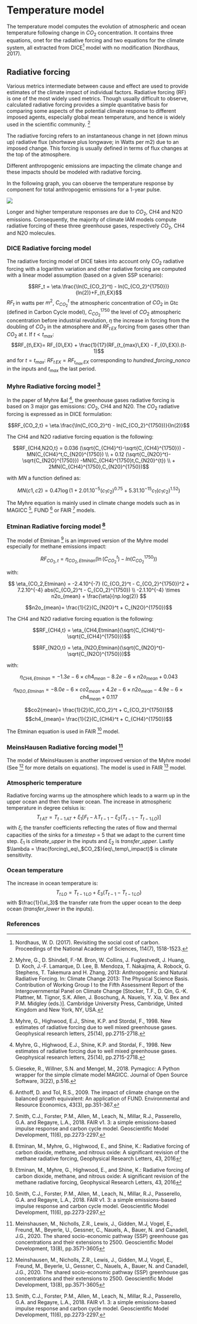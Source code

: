 # Temperature model
The temperature model computes the evolution of atmospheric and ocean temperature following change in $CO_2$ concentration. It contains three equations, onet for the radiative forcing and two equations for the climate system, all extracted from DICE[^1]  model with no modification (Nordhaus, 2017). 


## Radiative forcing

Various metrics intermediate between cause and effect are used to provide estimates of the climate impact of individual factors. Radiative forcing (RF) is one of the most widely used metrics. Though usually difficult to observe, calculated radiative forcing  provides a simple quantitative basis for comparing some aspects of the potential climate response to different imposed agents, especially global mean temperature, and hence is widely used in the scientific community. [^2]

The radiative forcing refers to an instantaneous change in net (down minus up) radiative flux (shortwave plus longwave; in Watts per m2) due to an imposed change. This forcing is usually defined in terms of flux changes at the top of the atmosphere.

Different anthropogenic emissions are impacting the climate change and these impacts should be modeled with radiative forcing. 

In the following graph, you can observe the temperature response by component for total anthropogenic emissions for a 1-year pulse.

![](Rf_temp.PNG)

Longer and higher temperature responses are due to $CO_2$, CH4 and N2O emissions. Consequently, the majority of climate IAM models compute radiative forcing of these three greenhouse gases, respectively $CO_2$, CH4 and N2O molecules. 

### DICE Radiative forcing model

The radiative forcing model of DICE takes into account only $CO_2$ radiative forcing with a logarithm variation and other radiative forcing are computed with a linear model assumption (based on a given SSP scenario): 

$$RF_t = \eta.\frac{\ln(C_{CO_2}^t) - ln(C_{CO_2}^{1750})}{ln(2)}+F_{t\,EX}$$
$RF_t$ in watts per $m^2$, $C_{CO_2}^t$ the atmospheric concentration of $CO_2$ in Gtc (defined in Carbon Cycle model), $C_{CO_2}^{1750}$ the level of $CO_2$ atmospheric concentration before industrial revolution, $\eta$ the increase in forcing from the doubling of $CO_2$ in the atmosphere and $RF_{t\,EX}$ forcing from gases other than $CO_2$ at $t$. 
If $t < t_{max}$:  
 $$RF_{t\,EX}= RF_{0\,EX} + \frac{1}{17}(RF_{t_{max}\,EX} - F_{0\,EX}).(t-1)$$
 and for $t = t_{max}:\:RF_{t\,EX}= RF_{t_{max}\,EX}$ corresponding to $hundred\_forcing\_nonco$ in the inputs and $t_{max}$ the last period. 

### Myhre Radiative forcing model [^3]

In the paper of Myhre &al [^3], the greenhouse gases radiative forcing is based on 3 major gas emissions: $CO_2$, CH4 and N20. The $CO_2$ radiative forcing is expressed as in DICE formulation: 

$$RF_{CO_2,t} = \eta.\frac{\ln(C_{CO_2}^t) - ln(C_{CO_2}^{1750})}{ln(2)}$$

The CH4 and N2O radiative forcing equation is the following: 

$$RF_{CH4,N2O,t} = 0.036 (\sqrt{C_{CH4}^t}-\sqrt{C_{CH4}^{1750}}) - MN(C_{CH4}^t,C_{N20}^{1750})  \\ + 0.12 (\sqrt{C_{N2O}^t}-\sqrt{C_{N2O}^{1750}}) -MN(C_{CH4}^{1750}t,C_{N20}^{t}) \\ + 2MN(C_{CH4}^{1750},C_{N20}^{1750})$$

with $MN$ a function defined as: 

$$MN(c1,c2) =0.47 \log(1 + 2.01.10^{-5}  (c_1  c_2)^{0.75} +
                                 5.31.10^{-15}  c_1  (c_1 c_2)^{1.52})$$


The Myhre equation is mainly used in climate change models such as in MAGICC [^4], FUND [^5] or FAIR [^6] models.

### Etminan Radiative forcing model [^7]

The model of Etminan [^7] is an improved version of the Myhre model especially for methane emissions impact:

$$RF_{CO_2,t} = \eta_{CO_2,Etminan}(\ln(C_{CO_2}^t) - ln(C_{CO_2}^{1750}))$$

with:
 
$$ \eta_{CO_2,Etminan} = -2.4.10^{-7} (C_{CO_2}^t - C_{CO_2}^{1750})^2 + 7.2.10^{-4} abs(C_{CO_2}^t - C_{CO_2}^{1750}) \\ -2.1.10^{-4} \times n2o_{mean} + \frac{\eta}{np.log(2)} $$

$$n2o_{mean}= \frac{1}{2}(C_{N2O}^t + C_{N2O}^{1750})$$

The CH4 and N2O radiative forcing equation is the following:

$$RF_{CH4,t} = \eta_{CH4,Etminan}(\sqrt{C_{CH4}^t}-\sqrt{C_{CH4}^{1750}})$$

$$RF_{N2O,t} = \eta_{N2O,Etminan}(\sqrt{C_{N2O}^t}-\sqrt{C_{N2O}^{1750}})$$

with: 

$$\eta_{CH4,Etminan} = -1.3e-6 \times ch4_{mean} - 8.2e-6 \times n2o_{mean} + 0.043 $$

$$\eta_{N2O,Etminan} = -8.0e-6 \times co2_{mean} + 4.2e-6 \times n2o_{mean} - 4.9e-6 \times ch4_{mean} + 0.117 $$

$$co2{mean}= \frac{1}{2}(C_{CO_2}^t + C_{CO_2}^{1750})$$
$$ch4_{mean}= \frac{1}{2}(C_{CH4}^t + C_{CH4}^{1750})$$

The Etminan equation is  used in FAIR [^6] model.

### MeinsHausen Radiative forcing model [^8]

The model of MeinsHausen is another improved version of the Myhre model (See [^8] for more details on equations). The model is  used in FAIR [^6] model.
### Atmospheric temperature
Radiative forcing warms up the atmosphere which leads to a warm up in the upper ocean and then the lower ocean. The increase in atmospheric temperature in degree celsius is:  
$$T_{t\,AT} = T_{t-1\,AT} + \xi_1[F_t - \lambda T_{t-1} - \xi_2(T_{t-1} - T_{t-1\,LO})]$$
with $\xi_i$ the transfer coefficients reflecting the rates of flow and thermal capacities of the sinks for a $time step$ = 5 that we adapt to the current time step. $\xi_1$ is $climate\_upper$ in the inputs and $\xi_2$ is $transfer\_upper$. Lastly $\lambda  = \frac{forcing\_eq\_$CO_2$}{eq\_temp\_impact}$ is climate sensitivity.

### Ocean temperature
The increase in ocean temperature is: 
$$T_{t\,LO} = T_{t-1\,LO} + \xi_3(T_{t-1} - T_{t-1\,LO})$$
with $\frac{1}{\xi_3}$ the transfer rate from the upper ocean to the deep ocean ($transfer\_lower$ in the inputs).   

### References 

[^1]: Nordhaus, W. D. (2017). Revisiting the social cost of carbon. Proceedings of the National Academy of Sciences, 114(7), 1518-1523.
[^2]: Myhre, G., D. Shindell, F.-M. Bron, W. Collins, J. Fuglestvedt, J. Huang, D. Koch, J.-F. Lamarque, D. Lee, B. Mendoza,
T. Nakajima, A. Robock, G. Stephens, T. Takemura and H. Zhang, 2013: Anthropogenic and Natural Radiative Forcing. In: Climate Change 2013: The Physical Science Basis. Contribution of Working Group I to the Fifth Assessment Report of the Intergovernmental Panel on Climate Change [Stocker, T.F., D. Qin, G.-K. Plattner, M. Tignor, S.K. Allen, J. Boschung, A. Nauels, Y. Xia, V. Bex and P.M. Midgley (eds.)]. Cambridge University Press, Cambridge, United Kingdom and New York, NY, USA.
[^3]: Myhre, G., Highwood, E.J., Shine, K.P. and Stordal, F., 1998. New estimates of radiative forcing due to well mixed greenhouse gases. Geophysical research letters, 25(14), pp.2715-2718.
[^4]: Gieseke, R., Willner, S.N. and Mengel, M., 2018. Pymagicc: A Python wrapper for the simple climate model MAGICC. Journal of Open Source Software, 3(22), p.516.
[^5]: Anthoff, D. and Tol, R.S., 2009. The impact of climate change on the balanced growth equivalent: An application of FUND. Environmental and Resource Economics, 43(3), pp.351-367.
[^6]: Smith, C.J., Forster, P.M., Allen, M., Leach, N., Millar, R.J., Passerello, G.A. and Regayre, L.A., 2018. FAIR v1. 3: a simple emissions-based impulse response and carbon cycle model. Geoscientific Model Development, 11(6), pp.2273-2297.
[^7]: Etminan, M., Myhre, G., Highwood, E., and Shine, K.: Radiative forcing of carbon dioxide, methane, and nitrous oxide: A significant revision of the methane radiative forcing, Geophysical Research Letters, 43, 2016
[^8]: Meinshausen, M., Nicholls, Z.R., Lewis, J., Gidden, M.J, Vogel, E., Freund, M., Beyerle, U., Gessner, C., Nauels, A., Bauer, N. and Canadell, J.G., 2020. The shared socio-economic pathway (SSP) greenhouse gas concentrations and their extensions to 2500. Geoscientific Model Development, 13(8), pp.3571-3605